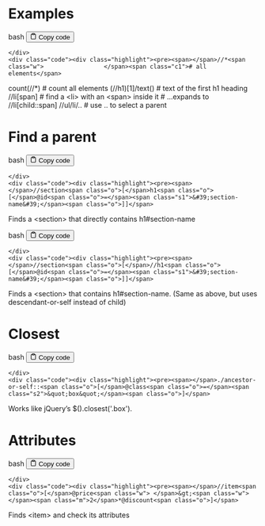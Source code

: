 <h1>Examples</h1>
<div class="code-element">
    <div class="lang-line">
        <text>bash</text>
        <button class="copy-button"
        onclick="copyCode(this)">
    <svg stroke="currentColor"
         fill="none"
         stroke-width="2"
         viewBox="0 0 24 24"
         stroke-linecap="round"
         stroke-linejoin="round"
         class="h-4 w-4"
         height="1em"
         width="1em"
         xmlns="http://www.w3.org/2000/svg">
        <path d="M16 4h2a2 2 0 0 1 2 2v14a2 2 0 0 1-2 2H6a2 2 0 0 1-2-2V6a2 2 0 0 1 2-2h2"></path>
        <rect x="8" y="2" width="8" height="4" rx="1" ry="1"></rect>
    </svg>
    <text>Copy code</text>
</button>

    </div>
    <div class="code"><div class="highlight"><pre><span></span>//*<span class="w">                 </span><span class="c1"># all elements</span>
count<span class="o">(</span>//*<span class="o">)</span><span class="w">          </span><span class="c1"># count all elements</span>
<span class="o">(</span>//h1<span class="o">)[</span><span class="m">1</span><span class="o">]</span>/text<span class="o">()</span><span class="w">    </span><span class="c1"># text of the first h1 heading</span>
//li<span class="o">[</span>span<span class="o">]</span><span class="w">          </span><span class="c1"># find a &lt;li&gt; with an &lt;span&gt; inside it</span>
<span class="w">                    </span><span class="c1"># ...expands to //li[child::span]</span>
//ul/li/..<span class="w">          </span><span class="c1"># use .. to select a parent</span>
</pre></div></div>
</div>

<h1>Find a parent</h1>
<div class="code-element">
    <div class="lang-line">
        <text>bash</text>
        <button class="copy-button"
        onclick="copyCode(this)">
    <svg stroke="currentColor"
         fill="none"
         stroke-width="2"
         viewBox="0 0 24 24"
         stroke-linecap="round"
         stroke-linejoin="round"
         class="h-4 w-4"
         height="1em"
         width="1em"
         xmlns="http://www.w3.org/2000/svg">
        <path d="M16 4h2a2 2 0 0 1 2 2v14a2 2 0 0 1-2 2H6a2 2 0 0 1-2-2V6a2 2 0 0 1 2-2h2"></path>
        <rect x="8" y="2" width="8" height="4" rx="1" ry="1"></rect>
    </svg>
    <text>Copy code</text>
</button>

    </div>
    <div class="code"><div class="highlight"><pre><span></span>//section<span class="o">[</span>h1<span class="o">[</span>@id<span class="o">=</span><span class="s1">&#39;section-name&#39;</span><span class="o">]]</span>
</pre></div></div>
</div>

<p>Finds a &lt;section&gt; that directly contains h1#section-name</p>
<div class="code-element">
    <div class="lang-line">
        <text>bash</text>
        <button class="copy-button"
        onclick="copyCode(this)">
    <svg stroke="currentColor"
         fill="none"
         stroke-width="2"
         viewBox="0 0 24 24"
         stroke-linecap="round"
         stroke-linejoin="round"
         class="h-4 w-4"
         height="1em"
         width="1em"
         xmlns="http://www.w3.org/2000/svg">
        <path d="M16 4h2a2 2 0 0 1 2 2v14a2 2 0 0 1-2 2H6a2 2 0 0 1-2-2V6a2 2 0 0 1 2-2h2"></path>
        <rect x="8" y="2" width="8" height="4" rx="1" ry="1"></rect>
    </svg>
    <text>Copy code</text>
</button>

    </div>
    <div class="code"><div class="highlight"><pre><span></span>//section<span class="o">[</span>//h1<span class="o">[</span>@id<span class="o">=</span><span class="s1">&#39;section-name&#39;</span><span class="o">]]</span>
</pre></div></div>
</div>

<p>Finds a &lt;section&gt; that contains h1#section-name.
(Same as above, but uses descendant-or-self instead of child)</p>
<h1>Closest</h1>
<div class="code-element">
    <div class="lang-line">
        <text>bash</text>
        <button class="copy-button"
        onclick="copyCode(this)">
    <svg stroke="currentColor"
         fill="none"
         stroke-width="2"
         viewBox="0 0 24 24"
         stroke-linecap="round"
         stroke-linejoin="round"
         class="h-4 w-4"
         height="1em"
         width="1em"
         xmlns="http://www.w3.org/2000/svg">
        <path d="M16 4h2a2 2 0 0 1 2 2v14a2 2 0 0 1-2 2H6a2 2 0 0 1-2-2V6a2 2 0 0 1 2-2h2"></path>
        <rect x="8" y="2" width="8" height="4" rx="1" ry="1"></rect>
    </svg>
    <text>Copy code</text>
</button>

    </div>
    <div class="code"><div class="highlight"><pre><span></span>./ancestor-or-self::<span class="o">[</span>@class<span class="o">=</span><span class="s2">&quot;box&quot;</span><span class="o">]</span>
</pre></div></div>
</div>

<p>Works like jQuery’s $().closest('.box').</p>
<h1>Attributes</h1>
<div class="code-element">
    <div class="lang-line">
        <text>bash</text>
        <button class="copy-button"
        onclick="copyCode(this)">
    <svg stroke="currentColor"
         fill="none"
         stroke-width="2"
         viewBox="0 0 24 24"
         stroke-linecap="round"
         stroke-linejoin="round"
         class="h-4 w-4"
         height="1em"
         width="1em"
         xmlns="http://www.w3.org/2000/svg">
        <path d="M16 4h2a2 2 0 0 1 2 2v14a2 2 0 0 1-2 2H6a2 2 0 0 1-2-2V6a2 2 0 0 1 2-2h2"></path>
        <rect x="8" y="2" width="8" height="4" rx="1" ry="1"></rect>
    </svg>
    <text>Copy code</text>
</button>

    </div>
    <div class="code"><div class="highlight"><pre><span></span>//item<span class="o">[</span>@price<span class="w"> </span>&gt;<span class="w"> </span><span class="m">2</span>*@discount<span class="o">]</span>
</pre></div></div>
</div>

<p>Finds &lt;item&gt; and check its attributes</p>